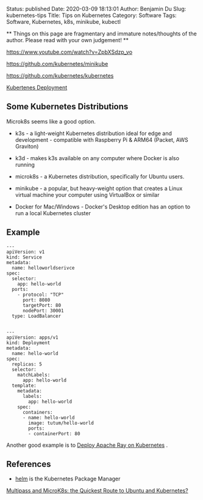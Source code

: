 Status: published
Date: 2020-03-09 18:13:01
Author: Benjamin Du
Slug: kubernetes-tips
Title: Tips on Kubernetes
Category: Software
Tags: Software, Kubernetes, k8s, minikube, kubectl

**
Things on this page are fragmentary and immature notes/thoughts of the author.
Please read with your own judgement!
**

https://www.youtube.com/watch?v=ZpbXSdzp_vo


https://github.com/kubernetes/minikube


https://github.com/kubernetes/kubernetes


[Kubertenes Deployment](https://kubernetes.io/docs/concepts/workloads/controllers/deployment/)

## Some Kubernetes Distributions

Microk8s seems like a good option.

- k3s - a light-weight Kubernetes distribution ideal for edge and development - compatible with Raspberry Pi & ARM64 (Packet, AWS Graviton)

- k3d - makes k3s available on any computer where Docker is also running

- microk8s - a Kubernetes distribution, specifically for Ubuntu users.

- minikube - a popular, but heavy-weight option that creates a Linux virtual machine your computer using VirtualBox or similar

- Docker for Mac/Windows - Docker's Desktop edition has an option to run a local Kubernetes cluster

## Example

```
---
apiVersion: v1
kind: Service
metadata:
  name: helloworldserivce
spec:
  selector:
    app: hello-world
  ports:
    - protocol: "TCP"
      port: 8080
      targetPort: 80
      nodePort: 30001
  type: LoadBalancer


---
apiVersion: apps/v1
kind: Deployment
metadata:
  name: hello-world
spec:
  replicas: 5
  selector:
    matchLabels:
      app: hello-world
  template:
    metadata:
      labels:
        app: hello-world
    spec:
      containers:
      - name: hello-world
        image: tutum/hello-world
        ports:
        - containerPort: 80

```
Another good example is to 
[Deploy Apache Ray on Kubernetes](https://ray.readthedocs.io/en/latest/deploy-on-kubernetes.html)
.

## References

- [helm](https://github.com/helm/helm) is the Kubernetes Package Manager

[Multipass and MicroK8s: the Quickest Route to Ubuntu and Kubernetes?](https://dzone.com/articles/-multipass-and-microk8s-the-quickest-route-to-ubun)
